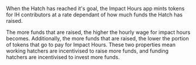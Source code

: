 When the Hatch has reached it's goal, the Impact Hours app mints tokens for IH contributors at a rate dependant of how much funds the Hatch has raised.

The more funds that are raised, the higher the hourly wage for impact hours becomes. Additionally, the more funds that are raised, the lower the portion of tokens that go to pay for Impact Hours. These two properties mean working hatchers are incentivised to raise more funds, and funding hatchers are incentivised to invest more funds.